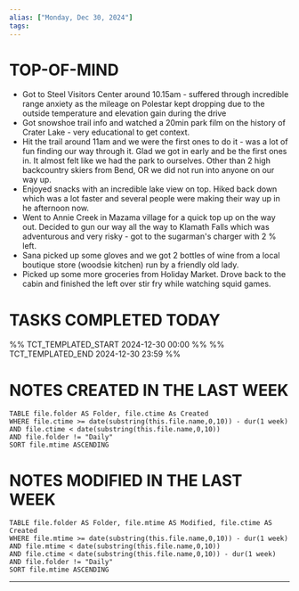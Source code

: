 ```yaml
---
alias: ["Monday, Dec 30, 2024"]
tags: 
---
```

# TOP-OF-MIND
- Got to Steel Visitors Center around 10.15am - suffered through incredible range anxiety as the mileage on Polestar kept dropping due to the outside temperature and elevation gain during the drive
- Got snowshoe trail info and watched a 20min park film on the history of Crater Lake - very educational to get context.
- Hit the trail around 11am and we were the first ones to do it - was a lot of fun finding our way through it. Glad we got in early and be the first ones in. It almost felt like we had the park to ourselves. Other than 2 high backcountry skiers from Bend, OR we did not run into anyone on our way up.
- Enjoyed snacks with an incredible lake view on top. Hiked back down which was a lot faster and several people were making their way up in he afternoon now.
- Went to Annie Creek in Mazama village for a quick top up on the way out. Decided to gun our way all the way to Klamath Falls which was adventurous and very risky - got to the sugarman's charger with 2 % left.
- Sana picked up some gloves and we got 2 bottles of wine from a local boutique store (woodsie kitchen) run by a friendly old lady.
- Picked up some more groceries from Holiday Market. Drove back to the cabin and finished the left over stir fry while watching squid games.

# TASKS COMPLETED TODAY
%% TCT_TEMPLATED_START 2024-12-30 00:00 %%
%% TCT_TEMPLATED_END 2024-12-30 23:59 %%


# NOTES CREATED IN THE LAST WEEK
``` dataview
TABLE file.folder AS Folder, file.ctime As Created
WHERE file.ctime >= date(substring(this.file.name,0,10)) - dur(1 week) 
AND file.ctime < date(substring(this.file.name,0,10)) 
AND file.folder != "Daily"
SORT file.mtime ASCENDING
```

# NOTES MODIFIED IN THE LAST WEEK
``` dataview
TABLE file.folder AS Folder, file.mtime AS Modified, file.ctime AS Created
WHERE file.mtime >= date(substring(this.file.name,0,10)) - dur(1 week)
AND file.mtime < date(substring(this.file.name,0,10))
AND file.ctime < date(substring(this.file.name,0,10)) - dur(1 week)
AND file.folder != "Daily"
SORT file.mtime ASCENDING
```
---
